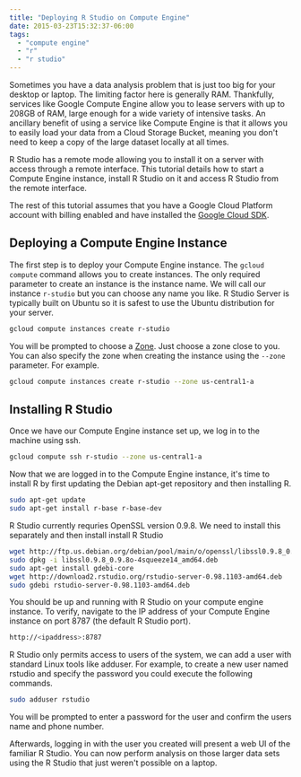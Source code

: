 ```yaml
---
title: "Deploying R Studio on Compute Engine" 
date: 2015-03-23T15:32:37-06:00
tags: 
  - "compute engine"
  - "r"
  - "r studio"
---
```


Sometimes you have a data analysis problem that is just too big for your desktop
or laptop. The limiting factor here is generally RAM. Thankfully, services like
Google Compute Engine allow you to lease servers with up to 208GB of RAM, large
enough for a wide variety of intensive tasks. An ancillary benefit of using a
service like Compute Engine is that it allows you to easily load your data from
a Cloud Storage Bucket, meaning you don't need to keep a copy of the large
dataset locally at all times. 

R Studio has a remote mode allowing you to install it on a server with access
through a remote interface. This tutorial details how to start a Compute Engine
instance, install R Studio on it and access R Studio from the remote interface.

The rest of this tutorial assumes that you have a Google Cloud Platform account
with billing enabled and have installed the [Google Cloud
SDK](https://cloud.google.com/sdk/).

## Deploying a Compute Engine Instance

The first step is to deploy your Compute Engine instance. The `gcloud compute`
command allows you to create instances. The only required parameter to create an
instance is the instance name. We will call our instance `r-studio` but you can
choose any name you like. R Studio Server is typically built on Ubuntu so it is
safest to use the Ubuntu distribution for your server.

```bash
gcloud compute instances create r-studio
```

You will be prompted to choose a
[Zone](https://cloud.google.com/compute/docs/zones). Just choose a zone close to
you. You can also specify the zone when creating the instance using the `--zone`
parameter. For example.

```bash
gcloud compute instances create r-studio --zone us-central1-a
```

## Installing R Studio

Once we have our Compute Engine instance set up, we log in to the machine using ssh.

```bash
gcloud compute ssh r-studio --zone us-central1-a
```

Now that we are logged in to the Compute Engine instance, it's time to install
R by first updating the Debian apt-get repository and then installing R.

```bash
sudo apt-get update
sudo apt-get install r-base r-base-dev
```

R Studio currently requries OpenSSL version 0.9.8. We need to install this
separately and then install install R Studio

```bash
wget http://ftp.us.debian.org/debian/pool/main/o/openssl/libssl0.9.8_0.9.8o-4squeeze14_amd64.deb
sudo dpkg -i libssl0.9.8_0.9.8o-4squeeze14_amd64.deb
sudo apt-get install gdebi-core
wget http://download2.rstudio.org/rstudio-server-0.98.1103-amd64.deb
sudo gdebi rstudio-server-0.98.1103-amd64.deb
```

You should be up and running with R Studio on your compute engine instance. To
verify, navigate to the IP address of your Compute Engine instance on port 8787
(the default R Studio port).

```bash
http://<ipaddress>:8787
```

R Studio only permits access to users of the system, we can add a user with
standard Linux tools like adduser. For example, to create a new user named
rstudio and specify the password you could execute the following commands.

```bash
sudo adduser rstudio
```

You will be prompted to enter a password for the user and confirm the users name
and phone number.

Afterwards, logging in with the user you created will present a web UI of the
familiar R Studio. You can now perform analysis on those larger data sets using
the R Studio that just weren't possible on a laptop.
